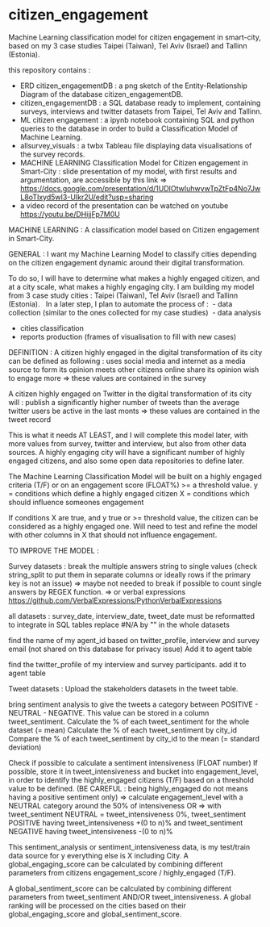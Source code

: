 # citizen_engagement
Machine Learning classification model for citizen engagement in smart-city, based on my 3 case studies Taipei (Taiwan), Tel Aviv (Israel) and Tallinn (Estonia).

this repository contains : 
- ERD citizen_engagementDB : a png sketch of the Entity-Relationship Diagram of the database citizen_engagementDB.
- citizen_engagementDB : a SQL database ready to implement, containing surveys, interviews and twitter datasets from Taipei, Tel Aviv and Tallinn.
- ML citizen engagement : a ipynb notebook containing SQL and python queries to the database in order to build a Classification Model of Machine Learning. 
- allsurvey_visuals : a twbx Tableau file displaying data visualisations of the survey records. 
- MACHINE LEARNING Classification Model for Citizen engagement in Smart-City : slide presentation of my model, with first results and argumentation, are accessible by this link =>  https://docs.google.com/presentation/d/1UDIOtwIuhwywTpZtFp4No7JwL8oTIxyd5wI3-UIkr2U/edit?usp=sharing
- a video record of the presentation can be watched on youtube https://youtu.be/DHijjFp7M0U 



MACHINE LEARNING : A classification model based on Citizen engagement in Smart-City. 

GENERAL : 
I want my Machine Learning Model to classify cities depending on the citizen engagement dynamic around their digital transformation.

To do so, I will have to determine what makes a highly engaged citizen, and at a city scale, what makes a highly engaging city.
I am building my model from 3 case study cities : Taipei (Taiwan), Tel Aviv (Israel) and Tallinn (Estonia).   In a later step, I plan to automate the process of :  - data collection (similar to the ones collected for my case studies)  - data analysis
- cities classification 
- reports production (frames of visualisation to fill with new cases)


DEFINITION : 
A citizen highly engaged in the digital transformation of its city can be defined as following :
uses social media and internet as a media source to form its opinion
meets other citizens online 
share its opinion
wish to engage more
=> these values are contained in the survey 

A citizen highly engaged on Twitter in the digital transformation of its city will :
publish a significantly higher number of tweets than the average twitter users
be active in the last monts
=> these values are contained in the tweet record

This is what it needs AT LEAST, and I will complete this model later, with more values from survey, twitter and interview, but also from other data sources. 
A highly engaging city will have a significant number of highly engaged citizens, and also some open data repositories to define later. 

The Machine Learning Classification Model will be built on a highly engaged criteria (T/F) or on an engagement score (FLOAT%) >= a threshold value. 
y = conditions which define a highly engaged citizen
X = conditions which should influence someones engagement 

If conditions X are true, and y true or >= threshold value, the citizen can be considered as a highly engaged one. Will need to test and refine the model with other columns in X that should not influence engagement. 




TO IMPROVE THE MODEL :

Survey datasets :
break the multiple answers string to single values (check string_split to put them in separate columns or ideally rows if the primary key is not an issue) => maybe not needed to break if possible to count single answers by REGEX function. => or verbal expressions https://github.com/VerbalExpressions/PythonVerbalExpressions

all datasets :
survey_date, interview_date, tweet_date must be reformatted to integrate in SQL tables
replace #N/A by "" in the whole datasets

find the name of my agent_id based on twitter_profile, interview and survey email (not shared on this database for privacy issue)
Add it to agent table

find the twitter_profile of my interview and survey participants. 
add it to agent table


Tweet datasets :
Upload the stakeholders datasets in the tweet table. 

bring sentiment analysis to give the tweets a category between POSITIVE - NEUTRAL - NEGATIVE. 
This value can be stored in a column tweet_sentiment. 
Calculate the % of each tweet_sentiment for the whole dataset (= mean)
Calculate the % of each tweet_sentiment by city_id 
Compare the % of each tweet_sentiment by city_id to the mean (= standard deviation)

Check if possible to calculate a sentiment intensiveness (FLOAT number) 
If possible, store it in tweet_intensiveness and bucket into engagement_level, in order to identify the highly_engaged citizens (T/F) based on a threshold value to be defined. 
(BE CAREFUL : being highly_engaged do not means having a positive sentiment only) => calculate engagement_level with a NEUTRAL category around the 50% of intensiveness OR => with tweet_sentiment NEUTRAL = tweet_intensiveness 0%, tweet_sentiment POSITIVE having tweet_intensiveness +(0 to n)% and tweet_sentiment NEGATIVE having tweet_intensiveness -(0 to n)%

This sentiment_analysis or sentiment_intensiveness data, is my test/train data source for y everything else is X including City. 
A global_engaging_score can be calculated by combining different parameters from citizens engagement_score / highly_engaged (T/F).

A global_sentiment_score can be calculated by combining different parameters from tweet_sentiment AND/OR tweet_intensiveness.
A global ranking will be processed on the cities based on their global_engaging_score and global_sentiment_score.

